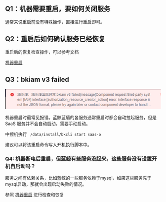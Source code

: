 ## Q1：机器需要重启，要如何关闭服务

通常来说重启前没有特殊操作，直接进行重启即可。





## Q2：重启后如何确认服务已经恢复

重启后的恢复检查操作，可以参考文档

[机器重启](https://bk.tencent.com/docs/document/6.0/127/7582)



## Q3：bkiam v3 failed

![](../../assets/bkiam_failed.png)

机器重启时最常见报错。蓝鲸蓝盾的各服务通常重启时都会自动拉起服务，但是 SaaS 服务并不会自动启动，需要手动启动。

中控机执行 ``` /data/install/bkcli start saas-o```

建议可以将该重启命令写入开机执行脚本中。



### Q4: 机器断电后重启，但蓝鲸有些服务没起来，这些服务没有设置开机自启动吗？

服务之间有依赖关系，比如蓝鲸的一些服务依赖于mysql，如果这些服务先于mysql启动，那就会出现启动失败的情况。

参照 [机器重启](https://bk.tencent.com/docs/document/6.0/127/7582) 进行检查和恢复
